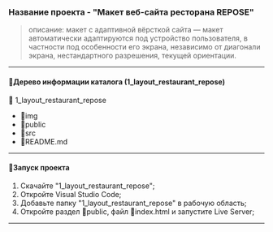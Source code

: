 ### Название проекта - "Макет веб-сайта ресторана REPOSE"

> описание: макет с адаптивной вёрсткой сайта — макет автоматически адаптируются под устройство пользователя, в частности под особенности его экрана, независимо от диагонали экрана, нестандартного разрешения, текущей ориентации.

---

#### :deciduous_tree:Дерево информации каталога (1_layout_restaurant_repose)

:file_folder: 1_layout_restaurant_repose

- :file_folder:img
- :file_folder:public
- :file_folder:src
- :page_facing_up:README.md

---

#### :rocket:Запуск проекта

1. Скачайте "1_layout_restaurant_repose";
2. Откройте Visual Studio Code;
3. Добавьте папку "1_layout_restaurant_repose" в рабочую область;
4. Откройте раздел :open_file_folder:public, файл :page_facing_up:index.html и запустите Live Server;
---
